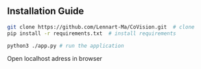 
<h2> Installation Guide</h2>

```bash
git clone https://github.com/Lennart-Ma/CoVision.git  # clone
pip install -r requirements.txt  # install requirements
```

```bash
python3 ./app.py # run the application
```

Open localhost adress in browser
